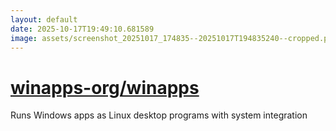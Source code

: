 ```yaml
---
layout: default
date: 2025-10-17T19:49:10.681589
image: assets/screenshot_20251017_174835--20251017T194835240--cropped.png
---
```


# [winapps-org/winapps](https://github.com/winapps-org/winapps/)

Runs Windows apps as Linux desktop programs with system integration

